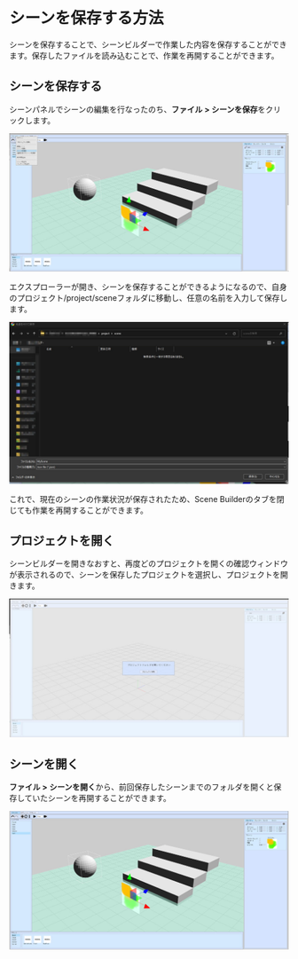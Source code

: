 # シーンを保存する方法

シーンを保存することで、シーンビルダーで作業した内容を保存することができます。保存したファイルを読み込むことで、作業を再開することができます。

## シーンを保存する

シーンパネルでシーンの編集を行なったのち、**ファイル > シーンを保存**をクリックします。

![SavingScenes_1](img/SavingScenes_1.jpg)

エクスプローラーが開き、シーンを保存することができるようになるので、自身のプロジェクト/project/sceneフォルダに移動し、任意の名前を入力して保存します。

![SavingScenes_2](img/SavingScenes_2.jpg)

これで、現在のシーンの作業状況が保存されたため、Scene Builderのタブを閉じても作業を再開することができます。

## プロジェクトを開く

シーンビルダーを開きなおすと、再度どのプロジェクトを開くの確認ウィンドウが表示されるので、シーンを保存したプロジェクトを選択し、プロジェクトを開きます。

![SavingScenes_3](img/SavingScenes_3.jpg)

## シーンを開く

**ファイル > シーンを開く**から、前回保存したシーンまでのフォルダを開くと保存していたシーンを再開することができます。

![SavingScenes_4](img/SavingScenes_4.jpg)
